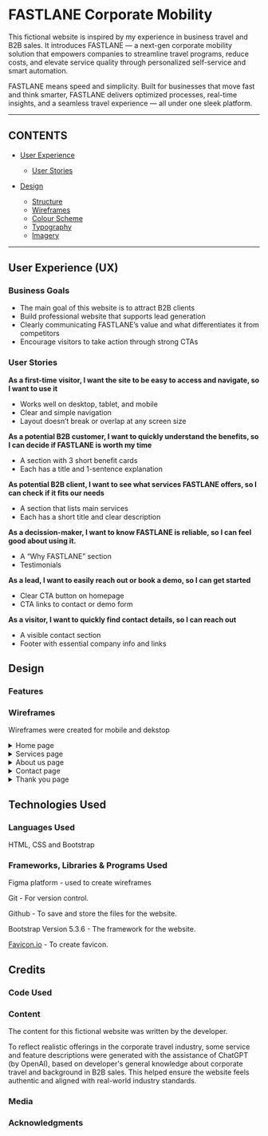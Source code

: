 # FASTLANE Corporate Mobility

This fictional website is inspired by my experience in business travel and B2B sales. It introduces FASTLANE — a next-gen corporate mobility solution that empowers companies to streamline travel programs, reduce costs, and elevate service quality through personalized self-service and smart automation.

FASTLANE means speed and simplicity.
Built for businesses that move fast and think smarter, FASTLANE delivers optimized processes, real-time insights, and a seamless travel experience — all under one sleek platform.

---

## CONTENTS

- [User Experience](#user-experience-ux)

  - [User Stories](#user-stories)

- [Design](#design)
  - [Structure](#structure)
  - [Wireframes](#wireframes)
  - [Colour Scheme](#colour-scheme)
  - [Typography](#typography)
  - [Imagery](#imagery)

---

## User Experience (UX)

### Business Goals

- The main goal of this website is to attract B2B clients
- Build professional website that supports lead generation
- Clearly communicating FASTLANE’s value and what differentiates it from competitors
- Encourage visitors to take action through strong CTAs

### User Stories

**As a first-time visitor, I want the site to be easy to access and navigate, so I want to use it**
- Works well on desktop, tablet, and mobile
- Clear and simple navigation
- Layout doesn’t break or overlap at any screen size

**As a potential B2B customer, I want to quickly understand the benefits, so I can decide if FASTLANE is worth my time**
- A section with 3 short benefit cards
- Each has a title and 1-sentence explanation

**As potential B2B client, I want to see what services FASTLANE offers, so I can check if it fits our needs**
- A section that lists main services
- Each has a short title and clear description

**As a decission-maker, I want to know FASTLANE is reliable, so I can feel good about using it.**
- A “Why FASTLANE” section
- Testimonials

**As a lead, I want to easily reach out or book a demo, so I can get started**
- Clear CTA button on homepage
- CTA links to contact or demo form

**As a visitor, I want to quickly find contact details, so I can reach out**
- A visible contact section
- Footer with essential company info and links

## Design

### Features

<!-- Rewrite the whole section as decriptive and add what is common on all pages **Landing Page**
- Hero Section
- Key Benefits
- Teaser with link to full Services page
- CTA (Get in Touch / Book Demo)

**Services**
- List of services with icons/visuals
- Short, benefit-focused descriptions for each service
- CTA to contact or demo

**About**
- “Why FASTLANE” section
- Client testimonials
- Company mission and vision
- CTA for contacting or demo

**Contact**
- Contact form -->

### Wireframes

Wireframes were created for mobile and dekstop

<details>
  <summary>Home page</summary>
  <p>
    <img src="documentation/wireframes/mobile/Home.png" alt="Mobile Home">
    <img src="documentation/wireframes/desktop/Home%20Desktop.png" alt="Desktop Home">
  </p>
</details>

<details>
  <summary>Services page</summary>
  <p>
    <img src="documentation/wireframes/mobile/Services.png" alt="Mobile Services">
    <img src="documentation/wireframes/desktop/Services%20Desktop.png" alt="Desktop Services">
  </p>
</details>

<details>
  <summary>About us page</summary>
  <p>
    <img src="documentation/wireframes/mobile/About%20us.png" alt="Mobile About">
    <img src="documentation/wireframes/desktop/About%20us%20Desktop.png" alt="Desktop About">
  </p>
</details>

<details>
  <summary>Contact page</summary>
  <p>
    <img src="documentation/wireframes/mobile/Contact.jpeg" alt="Mobile Contact">
    <img src="documentation/wireframes/desktop/Contact%20Desktop.png" alt="Desktop Contact">
  </p>
</details>

<details>
  <summary>Thank you page</summary>
  <p>
    <img src="documentation/wireframes/mobile/Thank%20you%20page.png" alt="Mobile Thank you">
    <img src="documentation/wireframes/desktop/Thank%20you%20page.png" alt="Desktop Thank you">
  </p>
</details>

## Technologies Used

### Languages Used
HTML, CSS and Bootstrap

### Frameworks, Libraries & Programs Used
Figma platform - used to create wireframes

Git - For version control.

Github - To save and store the files for the website.

Bootstrap Version 5.3.6 - The framework for the website.

<a href="https://favicon.io/">Favicon.io</a> - To create favicon.

## Credits

### Code Used

### Content
The content for this fictional website was written by the developer.

To reflect realistic offerings in the corporate travel industry, some service and feature descriptions were generated with the assistance of ChatGPT (by OpenAI), based on developer's general knowledge about corporate travel and background in B2B sales. This helped ensure the website feels authentic and aligned with real-world industry standards.

### Media

### Acknowledgments